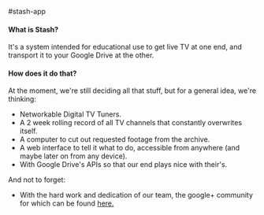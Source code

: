 #stash-app

#### What is Stash?
It's a system intended for educational use to get live TV at one end, and transport it to your Google Drive at the other.

#### How does it do that?
At the moment, we're still deciding all that stuff, but for a general idea, we're thinking:
  * Networkable Digital TV Tuners.
  * A 2 week rolling record of all TV channels that constantly overwrites itself.
  * A computer to cut out requested footage from the archive.
  * A web interface to tell it what to do, accessible from anywhere (and maybe later on from any device).
  * With Google Drive's APIs so that our end plays nice with their's.
  
And not to forget:
  * With the hard work and dedication of our team, the google+ community for which can be found [here.](http://plus.google.com/u/0/communities/111458199382882191011)

